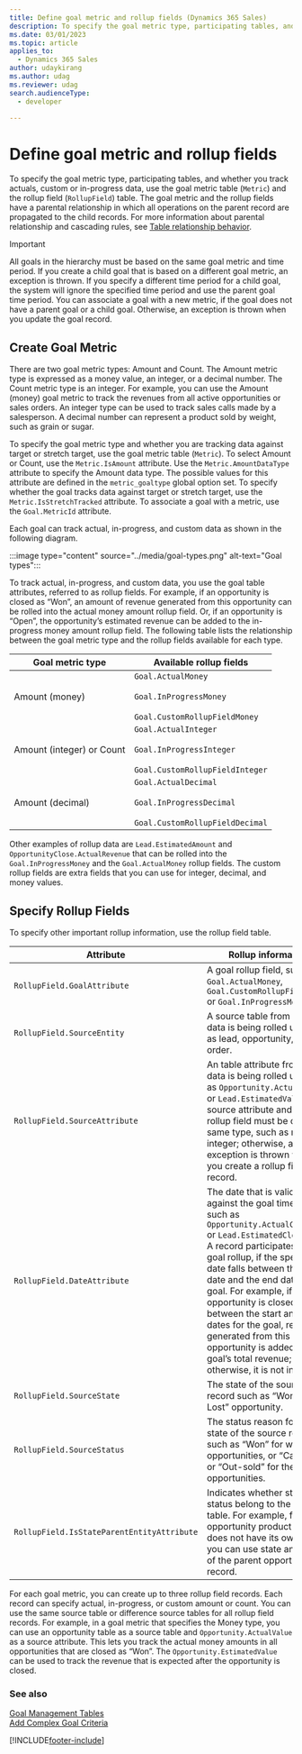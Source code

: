 ```yaml
---
title: Define goal metric and rollup fields (Dynamics 365 Sales)
description: To specify the goal metric type, participating tables, and whether you track actuals, custom or in-progress data, use the goal metric table (Metric) and the rollup field (RollupField) table
ms.date: 03/01/2023
ms.topic: article
applies_to: 
  - Dynamics 365 Sales
author: udaykirang
ms.author: udag
ms.reviewer: udag
search.audienceType: 
  - developer

---
```

# Define goal metric and rollup fields

To specify the goal metric type, participating tables, and whether you track actuals, custom or in-progress data, use the goal metric table (`Metric`) and the rollup field (`RollupField`) table. The goal metric and the rollup fields have a parental relationship in which all operations on the parent record are propagated to the child records. For more information about parental relationship and cascading rules, see [Table relationship behavior](/power-apps/maker/data-platform/create-edit-entity-relationships#table-relationship-behavior).  
  
> [!IMPORTANT]
>  All goals in the hierarchy must be based on the same goal metric and time period. If you create a child goal that is based on a different goal metric, an exception is thrown. If you specify a different time period for a child goal, the system will ignore the specified time period and use the parent goal time period. You can associate a goal with a new metric, if the goal does not have a parent goal or a child goal. Otherwise, an exception is thrown when you update the goal record.  

<a name="BKMK_CreateGoalMetric"></a>   

## Create Goal Metric  
 There are two goal metric types: Amount and Count. The Amount metric type is expressed as a money value, an integer, or a decimal number. The Count metric type is an integer. For example, you can use the Amount (money) goal metric to track the revenues from all active opportunities or sales orders. An integer type can be used to track sales calls made by a salesperson. A decimal number can represent a product sold by weight, such as grain or sugar.  
  
 To specify the goal metric type and whether you are tracking data against target or stretch target, use the goal metric table (`Metric`). To select Amount or Count, use the `Metric.IsAmount` attribute. Use the `Metric.AmountDataType` attribute to specify the Amount data type. 
 The possible values for this attribute are defined in the `metric_goaltype` global option set. To specify whether the goal tracks data against target or stretch target, use the `Metric.IsStretchTracked` attribute. To associate a goal with a metric, use the `Goal.MetricId` attribute.  
  
 Each goal can track actual, in-progress, and custom data as shown in the following diagram.  
  
 :::image type="content" source="../media/goal-types.png" alt-text="Goal types":::  

 To track actual, in-progress, and custom data, you use the goal table attributes, referred to as rollup fields. For example, if an opportunity is closed as “Won”, an amount of revenue generated from this opportunity can be rolled into the actual money amount rollup field. Or, if an opportunity is “Open”, the opportunity’s estimated revenue can be added to the in-progress money amount rollup field. The following table lists the relationship between the goal metric type and the rollup fields available for each type.  
  
|Goal metric type|Available rollup fields|  
|----------------------|-----------------------------|  
|Amount (money)|`Goal.ActualMoney`<br /><br /> `Goal.InProgressMoney`<br /><br /> `Goal.CustomRollupFieldMoney`|  
|Amount (integer) or Count|`Goal.ActualInteger`<br /><br /> `Goal.InProgressInteger`<br /><br /> `Goal.CustomRollupFieldInteger`|  
|Amount (decimal)|`Goal.ActualDecimal`<br /><br /> `Goal.InProgressDecimal`<br /><br /> `Goal.CustomRollupFieldDecimal`|  
  
 Other examples of rollup data are `Lead.EstimatedAmount` and `OpportunityClose.ActualRevenue` that can be rolled into the `Goal.InProgressMoney` and the `Goal.ActualMoney` rollup fields. The custom rollup fields are extra fields that you can use for integer, decimal, and money values.  
  
<a name="BKMK_SpecifyFields"></a>   
## Specify Rollup Fields  
 To specify other important rollup information, use the rollup field table.  
  
|Attribute|Rollup information|  
|---------------|------------------------|  
|`RollupField.GoalAttribute`|A goal rollup field, such as `Goal.ActualMoney`, `Goal.CustomRollupFieldMoney` or `Goal.InProgressMoney`.|  
|`RollupField.SourceEntity`|A source table from where data is being rolled up, such as lead, opportunity, or sales order.|  
|`RollupField.SourceAttribute`|An table attribute from where data is being rolled up, such as `Opportunity.ActualValue` or `Lead.EstimatedValue`. A source attribute and a goal rollup field must be of the same type, such as money or integer; otherwise, an exception is thrown when you create a rollup field record.|  
|`RollupField.DateAttribute`|The date that is validated against the goal time period, such as `Opportunity.ActualCloseDate` or `Lead.EstimatedCloseDate`. A record participates in the goal rollup, if the specified date falls between the start date and the end date for the goal. For example, if an opportunity is closed between the start and end dates for the goal, revenue generated from this opportunity is added to the goal’s total revenue; otherwise, it is not included.|  
|`RollupField.SourceState`|The state of the source record such as “Won” or” Lost” opportunity.|  
|`RollupField.SourceStatus`|The status reason for the state of the source record, such as “Won” for won opportunities, or “Canceled” or “Out-sold” for the lost opportunities.|  
|`RollupField.IsStateParentEntityAttribute`|Indicates whether state or status belong to the parent table. For example, for the opportunity product that does not have its own state, you can use state and status of the parent opportunity record.|  
  
 For each goal metric, you can create up to three rollup field records. Each record can specify actual, in-progress, or custom amount or count. You can use the same source table or difference source tables for all rollup field records. For example, in a goal metric that specifies the Money type, you can use an opportunity table as a source table and `Opportunity.ActualValue` as a source attribute. This lets you track the actual money amounts in all opportunities that are closed as “Won”. The `Opportunity.EstimatedValue` can be used to track the revenue that is expected after the opportunity is closed.  
  
### See also  
 [Goal Management Tables](goal-management-entities.md)   
 [Add Complex Goal Criteria](add-complex-goal-criteria.md)


[!INCLUDE[footer-include](../../includes/footer-banner.md)]
